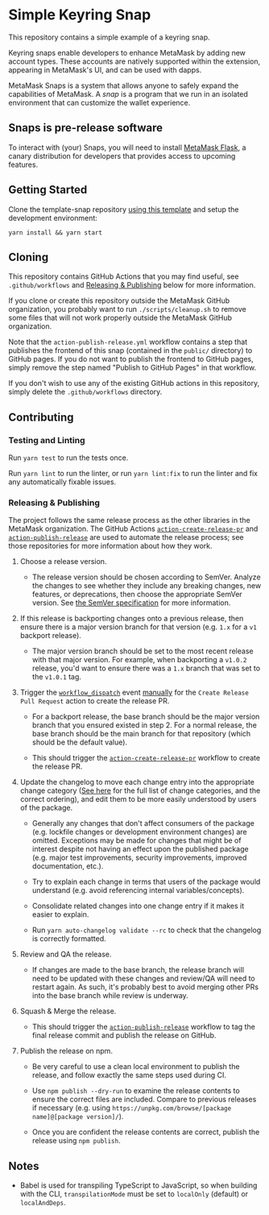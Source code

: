 # Simple Keyring Snap

This repository contains a simple example of a keyring snap.

Keyring snaps enable developers to enhance MetaMask by adding new account
types. These accounts are natively supported within the extension, appearing in
MetaMask's UI, and can be used with dapps.

MetaMask Snaps is a system that allows anyone to safely expand the capabilities
of MetaMask. A _snap_ is a program that we run in an isolated environment that
can customize the wallet experience.

## Snaps is pre-release software

To interact with (your) Snaps, you will need to install [MetaMask
Flask](https://metamask.io/flask/), a canary distribution for developers that
provides access to upcoming features.

## Getting Started

Clone the template-snap repository [using this
template](https://github.com/MetaMask/template-snap-monorepo/generate) and
setup the development environment:

```shell
yarn install && yarn start
```

## Cloning

This repository contains GitHub Actions that you may find useful, see
`.github/workflows` and [Releasing &
Publishing](https://github.com/MetaMask/template-snap-monorepo/edit/main/README.md#releasing--publishing)
below for more information.

If you clone or create this repository outside the MetaMask GitHub
organization, you probably want to run `./scripts/cleanup.sh` to remove some
files that will not work properly outside the MetaMask GitHub organization.

Note that the `action-publish-release.yml` workflow contains a step that
publishes the frontend of this snap (contained in the `public/` directory) to
GitHub pages. If you do not want to publish the frontend to GitHub pages,
simply remove the step named "Publish to GitHub Pages" in that workflow.

If you don't wish to use any of the existing GitHub actions in this repository,
simply delete the `.github/workflows` directory.

## Contributing

### Testing and Linting

Run `yarn test` to run the tests once.

Run `yarn lint` to run the linter, or run `yarn lint:fix` to run the linter and
fix any automatically fixable issues.

### Releasing & Publishing

The project follows the same release process as the other libraries in the
MetaMask organization. The GitHub Actions
[`action-create-release-pr`](https://github.com/MetaMask/action-create-release-pr)
and
[`action-publish-release`](https://github.com/MetaMask/action-publish-release)
are used to automate the release process; see those repositories for more
information about how they work.

1. Choose a release version.

   - The release version should be chosen according to SemVer. Analyze the
     changes to see whether they include any breaking changes, new features, or
     deprecations, then choose the appropriate SemVer version. See [the SemVer
     specification](https://semver.org/) for more information.

2. If this release is backporting changes onto a previous release, then ensure
   there is a major version branch for that version (e.g. `1.x` for a `v1`
   backport release).

   - The major version branch should be set to the most recent release with
     that major version. For example, when backporting a `v1.0.2` release,
     you'd want to ensure there was a `1.x` branch that was set to the `v1.0.1`
     tag.

3. Trigger the
   [`workflow_dispatch`](https://docs.github.com/en/actions/reference/events-that-trigger-workflows#workflow_dispatch)
   event
   [manually](https://docs.github.com/en/actions/managing-workflow-runs/manually-running-a-workflow)
   for the `Create Release Pull Request` action to create the release PR.

   - For a backport release, the base branch should be the major version branch
     that you ensured existed in step 2. For a normal release, the base branch
     should be the main branch for that repository (which should be the default
     value).

   - This should trigger the
     [`action-create-release-pr`](https://github.com/MetaMask/action-create-release-pr)
     workflow to create the release PR.

4. Update the changelog to move each change entry into the appropriate change
   category ([See here](https://keepachangelog.com/en/1.0.0/#types) for the
   full list of change categories, and the correct ordering), and edit them to
   be more easily understood by users of the package.

   - Generally any changes that don't affect consumers of the package (e.g.
     lockfile changes or development environment changes) are omitted.
     Exceptions may be made for changes that might be of interest despite not
     having an effect upon the published package (e.g. major test improvements,
     security improvements, improved documentation, etc.).

   - Try to explain each change in terms that users of the package would
     understand (e.g. avoid referencing internal variables/concepts).

   - Consolidate related changes into one change entry if it makes it easier to
     explain.

   - Run `yarn auto-changelog validate --rc` to check that the changelog is
     correctly formatted.

5. Review and QA the release.

   - If changes are made to the base branch, the release branch will need to be
     updated with these changes and review/QA will need to restart again. As
     such, it's probably best to avoid merging other PRs into the base branch
     while review is underway.

6. Squash & Merge the release.

   - This should trigger the
     [`action-publish-release`](https://github.com/MetaMask/action-publish-release)
     workflow to tag the final release commit and publish the release on
     GitHub.

7. Publish the release on npm.

   - Be very careful to use a clean local environment to publish the release,
     and follow exactly the same steps used during CI.

   - Use `npm publish --dry-run` to examine the release contents to ensure the
     correct files are included. Compare to previous releases if necessary
     (e.g. using `https://unpkg.com/browse/[package name]@[package version]/`).

   - Once you are confident the release contents are correct, publish the
     release using `npm publish`.

## Notes

- Babel is used for transpiling TypeScript to JavaScript, so when building with
  the CLI, `transpilationMode` must be set to `localOnly` (default) or
  `localAndDeps`.
